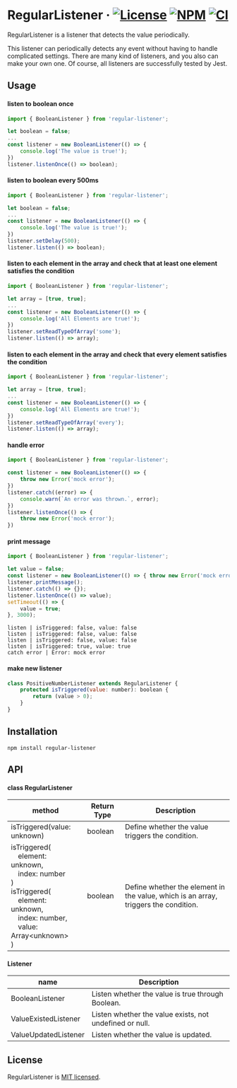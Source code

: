 # RegularListener &middot; [![License](https://img.shields.io/badge/license-MIT-blue.svg)](https://github.com/SNinjo/regular-listener/blob/master/LICENSE) [![NPM](https://img.shields.io/badge/npm-v1.0.7-blue)](https://www.npmjs.com/package/regular-listener) [![CI](https://img.shields.io/badge/CI-passing-brightgreen)](https://github.com/SNinjo/regular-listener/actions/workflows/ci.yml)
RegularListener is a listener that detects the value periodically.

This listener can periodically detects any event without having to handle complicated settings.
There are many kind of listeners, and you also can make your own one.
Of course, all listeners are successfully tested by Jest.


## Usage
#### listen to boolean once
``` javascript
import { BooleanListener } from 'regular-listener';

let boolean = false;
...
const listener = new BooleanListener(() => {
	console.log('The value is true!');
})
listener.listenOnce(() => boolean);
```

#### listen to boolean every 500ms
``` javascript
import { BooleanListener } from 'regular-listener';

let boolean = false;
...
const listener = new BooleanListener(() => {
	console.log('The value is true!');
})
listener.setDelay(500);
listener.listen(() => boolean);
```

#### listen to each element in the array and check that at least one element satisfies the condition
``` javascript
import { BooleanListener } from 'regular-listener';

let array = [true, true];
...
const listener = new BooleanListener(() => {
	console.log('All Elements are true!');
})
listener.setReadTypeOfArray('some');
listener.listen(() => array);
```

#### listen to each element in the array and check that every element satisfies the condition
``` javascript
import { BooleanListener } from 'regular-listener';

let array = [true, true];
...
const listener = new BooleanListener(() => {
	console.log('All Elements are true!');
})
listener.setReadTypeOfArray('every');
listener.listen(() => array);
```

#### handle error
``` javascript
import { BooleanListener } from 'regular-listener';

const listener = new BooleanListener(() => {
	throw new Error('mock error');
})
listener.catch((error) => {
	console.warn(`An error was thrown.`, error);
})
listener.listenOnce(() => {
	throw new Error('mock error');
})
```

#### print message
``` javascript
import { BooleanListener } from 'regular-listener';

let value = false;
const listener = new BooleanListener(() => { throw new Error('mock error') });
listener.printMessage();
listener.catch(() => {});
listener.listenOnce(() => value);
setTimeout(() => {
	value = true;
}, 3000);
```
``` shell
listen | isTriggered: false, value: false
listen | isTriggered: false, value: false
listen | isTriggered: false, value: false
listen | isTriggered: true, value: true
catch error | Error: mock error
```

#### make new listener
``` javascript
class PositiveNumberListener extends RegularListener {
	protected isTriggered(value: number): boolean {
		return (value > 0);
	}
}
```


## Installation
```
npm install regular-listener
```


## API
#### class RegularListener
| method	          		  	| Return Type | Description                   						|
| ----------------------------- | ----------- | --------------------------------------------------- |
| isTriggered(value: unknown)	| boolean     | Define whether the value triggers the condition.	|
| isTriggered(<br>&emsp;element: unknown,<br>&emsp;index: number<br>)<br>isTriggered(<br>&emsp;element: unknown,<br>&emsp;index: number,<br>&emsp;value: Array\<unknown><br>) | boolean | Define whether the <index> element in the value, which is an array, triggers the condition. |

#### Listener
| name		          	| Description                                               |
| --------------------- | --------------------------------------------------------- |
| BooleanListener      	| Listen whether the value is true through Boolean. 		|
| ValueExistedListener  | Listen whether the value exists, not undefined or null.	|
| ValueUpdatedListener  | Listen whether the value is updated.                 		|


## License
RegularListener is [MIT licensed](./LICENSE).